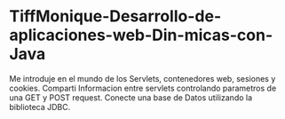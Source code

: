 # TiffMonique-Desarrollo-de-aplicaciones-web-Din-micas-con-Java
Me introduje en el mundo de los Servlets, contenedores web, sesiones y cookies. Comparti Informacion entre servlets controlando parametros de una GET y POST request. Conecte una base de Datos utilizando la biblioteca JDBC. 
